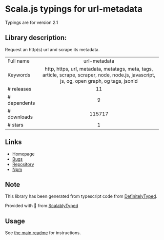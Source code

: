 
# Scala.js typings for url-metadata

Typings are for version 2.1

## Library description:
Request an http(s) url and scrape its metadata.

|                    |                 |
| ------------------ | :-------------: |
| Full name          | url-metadata |
| Keywords           | http, https, url, metadata, metatags, meta, tags, article, scrape, scraper, node, node.js, javascript, js, og, open graph, og tags, jsonld |
| # releases         | 11 |
| # dependents       | 9 |
| # downloads        | 115717 |
| # stars            | 1 |

## Links
- [Homepage](https://github.com/laurengarcia/url-metadata#readme)
- [Bugs](https://github.com/laurengarcia/url-metadata/issues)
- [Repository](https://github.com/laurengarcia/url-metadata)
- [Npm](https://www.npmjs.com/package/url-metadata)
    


## Note
This library has been generated from typescript code from [DefinitelyTyped](https://definitelytyped.org).

Provided with :purple_heart: from [ScalablyTyped](https://github.com/oyvindberg/ScalablyTyped)

## Usage
See [the main readme](../../readme.md) for instructions.


